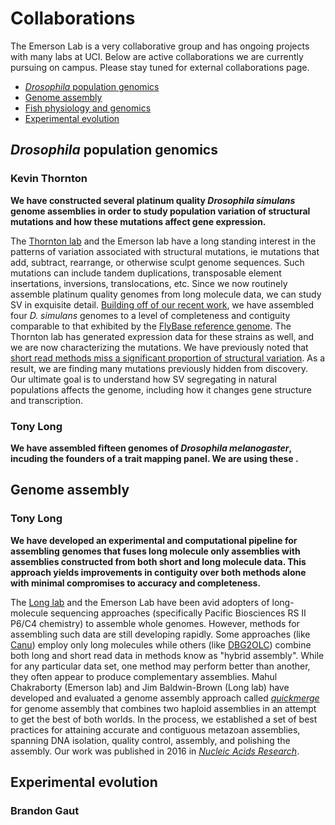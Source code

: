 # Collaborations
The Emerson Lab is a very collaborative group and has ongoing projects with many labs at UCI. Below are active collaborations we are currently pursuing on campus. Please stay tuned for external collaborations page.

* [*Drosophila* population genomics](#drosophilapopgen)
* [Genome assembly](#genomeassembly)
* [Fish physiology and genomics](#fishphysgen)
* [Experimental evolution](#experimentalevolution)

<a name = 'drosophilapopgen'></a>
## *Drosophila* population genomics

### Kevin Thornton

__We have constructed several platinum quality *Drosophila simulans* genome assemblies in order to study population variation of structural mutations and how these mutations affect gene expression.__

The [Thornton lab](http://www.molpopgen.org/) and the Emerson lab have a long standing interest in the patterns of variation associated with structural mutations, ie mutations that add, subtract, rearrange, or otherwise sculpt genome sequences. Such mutations can include tandem duplications, transposable element insertations, inversions, translocations, etc. Since we now routinely assemble platinum quality genomes from long molecule data, we can study SV in exquisite detail. [Building off of our recent work](https://academic.oup.com/nar/article/44/19/e147/2468393/Contiguous-and-accurate-de-novo-assembly-of), we have assembled four *D. simulans* genomes to a level of completeness and contiguity comparable to that exhibited by the [FlyBase reference genome](http://flybase.org/). The Thornton lab has generated expression data for these strains as well, and we are now characterizing the mutations. We have previously noted that [short read methods miss a significant proportion of structural variation](http://www.biorxiv.org/content/early/2017/03/08/114967). As a result, we are finding many mutations previously hidden from discovery. Our ultimate goal is to understand how SV segregating in natural populations affects the genome, including how it changes gene structure and transcription.

### Tony Long

__We have assembled fifteen genomes of *Drosophila melanogaster*, incuding the founders of a trait mapping panel. We are using these .__

<a name = 'genomeassembly'></a>
## Genome assembly

### Tony Long

__We have developed an experimental and computational pipeline for assembling genomes that fuses long molecule only assemblies with assemblies constructed from both short and long molecule data. This approach yields improvements in contiguity over both methods alone with minimal compromises to accuracy and completeness.__

The [Long lab](http://wfitch.bio.uci.edu/~tdlong/sandvox/) and the Emerson Lab have been avid adopters of long-molecule sequencing approaches (specifically Pacific Biosciences RS II P6/C4 chemistry) to assemble whole genomes. However, methods for assembling such data are still developing rapidly. Some approaches (like [Canu](https://github.com/marbl/canu)) employ only long molecules while others (like [DBG2OLC](https://github.com/yechengxi/DBG2OLC)) combine both long and short read data in methods know as "hybrid assembly". While for any particular data set, one method may perform better than another, they often appear to produce complementary assemblies. Mahul Chakraborty (Emerson lab) and Jim Baldwin-Brown (Long lab) have developed and evaluated a genome assembly approach called *[quickmerge](https://github.com/mahulchak/quickmerge)* for genome assembly that combines two haploid assemblies in an attempt to get the best of both worlds. In the process, we established a set of best practices for attaining accurate and contiguous metazoan assemblies, spanning DNA isolation, quality control, assembly, and polishing the assembly. Our work was published in 2016 in [*Nucleic Acids Research*](https://academic.oup.com/nar/article/44/19/e147/2468393/Contiguous-and-accurate-de-novo-assembly-of).

<a name = 'experimentalevolution'></a>
## Experimental evolution

### Brandon Gaut


